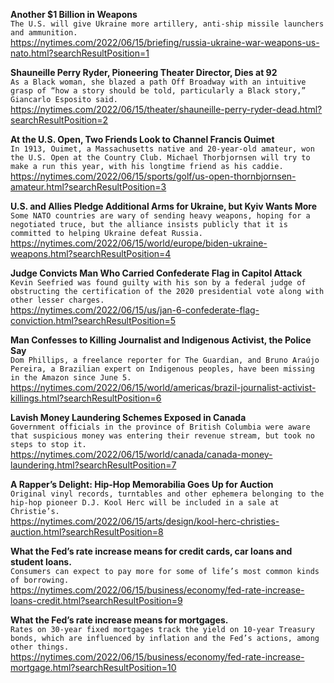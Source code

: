 **Another $1 Billion in Weapons**\
`The U.S. will give Ukraine more artillery, anti-ship missile launchers and ammunition.`\
https://nytimes.com/2022/06/15/briefing/russia-ukraine-war-weapons-us-nato.html?searchResultPosition=1

**Shauneille Perry Ryder, Pioneering Theater Director, Dies at 92**\
`As a Black woman, she blazed a path Off Broadway with an intuitive grasp of “how a story should be told, particularly a Black story,” Giancarlo Esposito said.`\
https://nytimes.com/2022/06/15/theater/shauneille-perry-ryder-dead.html?searchResultPosition=2

**At the U.S. Open, Two Friends Look to Channel Francis Ouimet**\
`In 1913, Ouimet, a Massachusetts native and 20-year-old amateur, won the U.S. Open at the Country Club. Michael Thorbjornsen will try to make a run this year, with his longtime friend as his caddie.`\
https://nytimes.com/2022/06/15/sports/golf/us-open-thornbjornsen-amateur.html?searchResultPosition=3

**U.S. and Allies Pledge Additional Arms for Ukraine, but Kyiv Wants More**\
`Some NATO countries are wary of sending heavy weapons, hoping for a negotiated truce, but the alliance insists publicly that it is committed to helping Ukraine defeat Russia.`\
https://nytimes.com/2022/06/15/world/europe/biden-ukraine-weapons.html?searchResultPosition=4

**Judge Convicts Man Who Carried Confederate Flag in Capitol Attack**\
`Kevin Seefried was found guilty with his son by a federal judge of obstructing the certification of the 2020 presidential vote along with other lesser charges.`\
https://nytimes.com/2022/06/15/us/jan-6-confederate-flag-conviction.html?searchResultPosition=5

**Man Confesses to Killing Journalist and Indigenous Activist, the Police Say**\
`Dom Phillips, a freelance reporter for The Guardian, and Bruno Araújo Pereira, a Brazilian expert on Indigenous peoples, have been missing in the Amazon since June 5.`\
https://nytimes.com/2022/06/15/world/americas/brazil-journalist-activist-killings.html?searchResultPosition=6

**Lavish Money Laundering Schemes Exposed in Canada**\
`Government officials in the province of British Columbia were aware that suspicious money was entering their revenue stream, but took no steps to stop it.`\
https://nytimes.com/2022/06/15/world/canada/canada-money-laundering.html?searchResultPosition=7

**A Rapper’s Delight: Hip-Hop Memorabilia Goes Up for Auction**\
`Original vinyl records, turntables and other ephemera belonging to the hip-hop pioneer D.J. Kool Herc will be included in a sale at Christie’s.`\
https://nytimes.com/2022/06/15/arts/design/kool-herc-christies-auction.html?searchResultPosition=8

**What the Fed’s rate increase means for credit cards, car loans and student loans.**\
`Consumers can expect to pay more for some of life’s most common kinds of borrowing.`\
https://nytimes.com/2022/06/15/business/economy/fed-rate-increase-loans-credit.html?searchResultPosition=9

**What the Fed’s rate increase means for mortgages.**\
`Rates on 30-year fixed mortgages track the yield on 10-year Treasury bonds, which are influenced by inflation and the Fed’s actions, among other things.`\
https://nytimes.com/2022/06/15/business/economy/fed-rate-increase-mortgage.html?searchResultPosition=10

